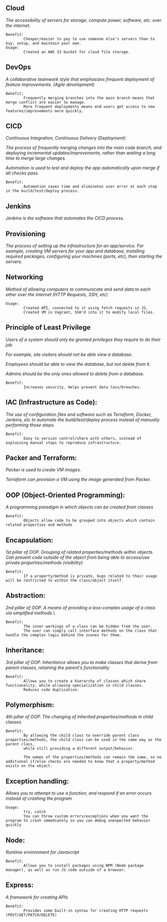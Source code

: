 
## Cloud

*The accessibility of servers for storage, compute power, software, etc. over the internet.*
```
Benefit:
        Cheaper/easier to pay to use someone else's servers than to buy, setup, and maintain your own.
Usage:
        Created an AWS S3 bucket for cloud file storage.
```


## DevOps

*A collaborative teamwork style that emphasizes frequent deployment of feature improvements. (Agile development)*
```
Benefit:
        Frequently merging branches into the main branch means that merge conflict are easier to manage.
        More frequent deployments means end users get access to new features/improvements more quickly.
```

## CICD

*Continuous Integration, Continuous Delivery (Deployment)*

*The process of frequently merging changes into the main code branch, and deploying incremental updates/improvements, rather than waiting a long time to merge large changes.*

*Automation is used to test and deploy the app automatically upon merge if all checks pass.*

```
Benefit:
        Automation saves time and eliminates user error at each step in the build/test/deploy process.
```

## Jenkins

*Jenkins is the software that automates the CICD process.*

## Provisioning

*The process of setting up the infrastructure for an app/service. For example, creating VM servers for your app and database, installing required packages, configuring your machines (ports, etc), then starting the servers.*


## Networking

*Method of allowing computers to communicate and send data to each other over the internet (HTTP Requests, SSH, etc)*

```
Usage:
        Created API, connected to it using fetch requests in JS.
        Created VM in Vagrant, SSH'd into it to modify local files.
```

## Principle of Least Privilege

*Users of a system should only be granted privileges they require to do their job.*

*For example, site visitors should not be able view a database.*

*Employees should be able to view the database, but not delete from it.*

*Admins should be the only ones allowed to delete from a database.*

```
Benefit:
        Increases security. Helps prevent data loss/breaches.
```
 
## IAC (Infrastructure as Code):

*The use of configuration files and software such as Terraform, Docker, Jenkins, etc to automate the build/test/deploy process instead of manually performing those steps.*

```
Benefit:
        Easy to version control/share with others, instead of explaining manual steps to reproduce infrastructure.
```

## Packer and Terraform:

*Packer is used to create VM images.*

*Terraform can provision a VM using the image generated from Packer.*


## OOP (Object-Oriented Programming):

*A programming paradigm in which objects can be created from classes*

```
Benefit:
        Objects allow code to be grouped into objects which contain related properties and methods
```

## Encapsulation:

*1st pillar of OOP. Grouping of related properties/methods within objects.*
*Can prevent code outside of the object from being able to access/use private properties/methods (visibility)*

```
Benefit:
        If a property/method is private, bugs related to their usage will be restricted to within the class/object itself.
```

## Abstraction:

*2nd pillar of OOP. A means of providing a less-complex usage of a class via simplified methods.*\
```
Benefit:
        The inner workings of a class can be hidden from the user.
        The user can simply call interface methods on the class that handle the complex logic behind the scenes for them.
```

## Inheritance:

*3rd pillar of OOP. Inheritance allows you to make classes that derive from parent classes, retaining the parent's functionality*
```
Benefit:
        Allows you to create a hierarchy of classes which share functionality, while allowing specialization in child classes.
        Reduces code duplication.
```

## Polymorphism:

*4th pillar of OOP. The changing of inherited properties/methods in child classes*

```
Benefit:
        By allowing the child class to override parent class properties/methods, the child class can be used in the same way as the parent class,
        while still providing a different output/behavior.

        The names of the properties/methods can remain the same, so no additional if/else checks are needed to know that a property/method exists on the object.
```

## Exception handling:

*Allows you to attempt to use a function, and respond if an error occurs instead of crashing the program*

```
Usage:
        try, catch
        You can throw custom errors/exceptions when you want the program to crash immediately so you can debug unexpected behavior quickly
```


## Node:

*Runtime environment for Javascript*

```
Benefit:
        Allows you to install packages using NPM (Node package manager), as well as run JS code outside of a browser.
```

## Express:

*A framework for creating APIs*

```
Benefit:
        Provides some built-in syntax for creating HTTP requests (POST/GET/PATCH/DELETE)
```